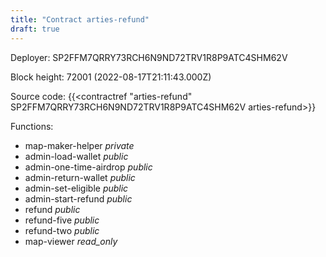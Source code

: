 ```yaml
---
title: "Contract arties-refund"
draft: true
---
```

Deployer: SP2FFM7QRRY73RCH6N9ND72TRV1R8P9ATC4SHM62V


 



Block height: 72001 (2022-08-17T21:11:43.000Z)

Source code: {{<contractref "arties-refund" SP2FFM7QRRY73RCH6N9ND72TRV1R8P9ATC4SHM62V arties-refund>}}

Functions:

* map-maker-helper _private_
* admin-load-wallet _public_
* admin-one-time-airdrop _public_
* admin-return-wallet _public_
* admin-set-eligible _public_
* admin-start-refund _public_
* refund _public_
* refund-five _public_
* refund-two _public_
* map-viewer _read_only_
